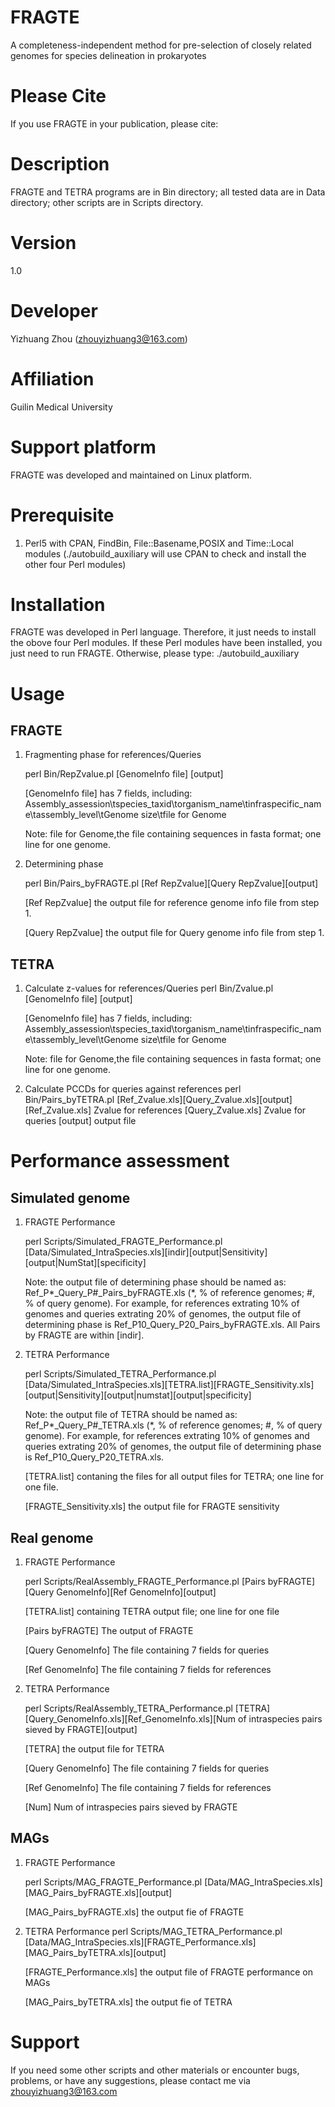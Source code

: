 # FRAGTE
A completeness-independent method for pre-selection of closely related genomes for species delineation in prokaryotes

# Please Cite
If you use FRAGTE in your publication, please cite: 

# Description
FRAGTE and TETRA programs are in Bin directory; all tested data are in Data directory; other scripts are in Scripts directory.

# Version
1.0

# Developer
Yizhuang Zhou (zhouyizhuang3@163.com)

# Affiliation
Guilin Medical University

# Support platform
FRAGTE was developed and maintained on Linux platform.

# Prerequisite
1. Perl5 with CPAN, FindBin, File::Basename,POSIX and Time::Local modules
(./autobuild_auxiliary will use CPAN to check and install the other four Perl modules)

# Installation
FRAGTE was developed in Perl language. Therefore, it just needs to install the obove four Perl modules. If these Perl modules have been installed, you just need to run FRAGTE. Otherwise, please type:
./autobuild_auxiliary

# Usage
## FRAGTE
1. Fragmenting phase for references/Queries
	
	perl Bin/RepZvalue.pl [GenomeInfo file] [output]
	
	[GenomeInfo file] has 7 fields, including:
	Assembly_assession\tspecies_taxid\torganism_name\tinfraspecific_name\tassembly_level\tGenome size\tfile for Genome

	Note: file for Genome,the file containing sequences in fasta format; one line for one genome.

2. Determining phase
	
	perl Bin/Pairs_byFRAGTE.pl [Ref RepZvalue][Query RepZvalue][output]
	
	[Ref RepZvalue] the output file for reference genome info file from step 1.
	
	[Query RepZvalue] the output file for Query genome info file from step 1.

## TETRA
1. Calculate z-values for references/Queries
	perl Bin/Zvalue.pl [GenomeInfo file] [output]
	
	[GenomeInfo file] has 7 fields, including:
	Assembly_assession\tspecies_taxid\torganism_name\tinfraspecific_name\tassembly_level\tGenome size\tfile for Genome

	Note: file for Genome,the file containing sequences in fasta format; one line for one genome.

2. Calculate PCCDs for queries against references
	perl Bin/Pairs_byTETRA.pl [Ref_Zvalue.xls][Query_Zvalue.xls][output]
	[Ref_Zvalue.xls] Zvalue for references
	[Query_Zvalue.xls] Zvalue for queries
	[output] output file
	
# Performance assessment
## Simulated genome
1. FRAGTE Performance
	
	perl Scripts/Simulated_FRAGTE_Performance.pl [Data/Simulated_IntraSpecies.xls][indir][output|Sensitivity][output|NumStat][specificity]
	
	Note: the output file of determining phase should be named as: Ref_P*_Query_P#_Pairs_byFRAGTE.xls (*, % of reference genomes; #, % of query genome). For example, for references extrating 10% of genomes and queries extrating 20% of genomes, the output file of determining phase is Ref_P10_Query_P20_Pairs_byFRAGTE.xls. All Pairs by FRAGTE are within [indir]. 
	
2. TETRA Performance
	
	perl Scripts/Simulated_TETRA_Performance.pl [Data/Simulated_IntraSpecies.xls][TETRA.list][FRAGTE_Sensitivity.xls][output|Sensitivity][output|numstat][output|specificity]
	
	Note: the output file of TETRA should be named as: Ref_P*_Query_P#_TETRA.xls (*, % of reference genomes; #, % of query genome). For example, for references extrating 10% of genomes and queries extrating 20% of genomes, the output file of determining phase is Ref_P10_Query_P20_TETRA.xls.
	
	[TETRA.list] contaning the files for all output files for TETRA; one line for one file.
	
	[FRAGTE_Sensitivity.xls] the output file for FRAGTE sensitivity

## Real genome
1. FRAGTE Performance
	
	perl Scripts/RealAssembly_FRAGTE_Performance.pl [Pairs byFRAGTE][Query GenomeInfo][Ref GenomeInfo][output]
	
	[TETRA.list] containing TETRA output file; one line for one file
	
	[Pairs byFRAGTE] The output of FRAGTE
	
	[Query GenomeInfo] The file containing 7 fields for queries
	
	[Ref GenomeInfo] The file containing 7 fields for references
	
2. TETRA Performance	
	
	perl Scripts/RealAssembly_TETRA_Performance.pl [TETRA][Query_GenomeInfo.xls][Ref_GenomeInfo.xls][Num of intraspecies pairs sieved by FRAGTE][output]
	
	[TETRA] the output file for TETRA
	
	[Query GenomeInfo] The file containing 7 fields for queries
	
	[Ref GenomeInfo] The file containing 7 fields for references
	
	[Num] Num of intraspecies pairs sieved by FRAGTE
	
## MAGs
1. FRAGTE Performance
	
	perl Scripts/MAG_FRAGTE_Performance.pl [Data/MAG_IntraSpecies.xls][MAG_Pairs_byFRAGTE.xls][output]

	[MAG_Pairs_byFRAGTE.xls] the output fie of FRAGTE

2. TETRA Performance
	perl Scripts/MAG_TETRA_Performance.pl [Data/MAG_IntraSpecies.xls][FRAGTE_Performance.xls][MAG_Pairs_byTETRA.xls][output]
	
	[FRAGTE_Performance.xls] the output file of FRAGTE performance on MAGs
	
	[MAG_Pairs_byTETRA.xls] the output fie of TETRA
	
# Support
If you need some other scripts and other materials or encounter bugs, problems, or have any suggestions, please contact me via zhouyizhuang3@163.com
